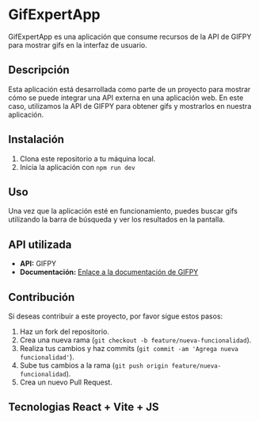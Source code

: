 # GifExpertApp

GifExpertApp es una aplicación que consume recursos de la API de GIFPY para mostrar gifs en la interfaz de usuario.

## Descripción

Esta aplicación está desarrollada como parte de un proyecto para mostrar cómo se puede integrar una API externa en una aplicación web. En este caso, utilizamos la API de GIFPY para obtener gifs y mostrarlos en nuestra aplicación.

## Instalación

1. Clona este repositorio a tu máquina local.
3. Inicia la aplicación con `npm run dev`

## Uso

Una vez que la aplicación esté en funcionamiento, puedes buscar gifs utilizando la barra de búsqueda y ver los resultados en la pantalla.

## API utilizada

- **API:** GIFPY
- **Documentación:** [Enlace a la documentación de GIFPY]([https://documentacion.giphy.com/](https://developers.giphy.com/))

## Contribución

Si deseas contribuir a este proyecto, por favor sigue estos pasos:

1. Haz un fork del repositorio.
2. Crea una nueva rama (`git checkout -b feature/nueva-funcionalidad`).
3. Realiza tus cambios y haz commits (`git commit -am 'Agrega nueva funcionalidad'`).
4. Sube tus cambios a la rama (`git push origin feature/nueva-funcionalidad`).
5. Crea un nuevo Pull Request.


## Tecnologias React + Vite + JS
